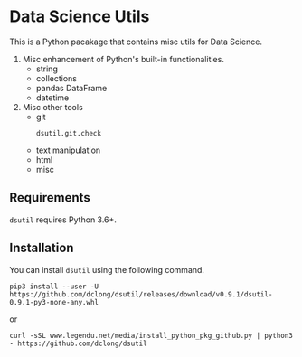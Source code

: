 # Data Science Utils

This is a Python pacakage that contains misc utils for Data Science.

1. Misc enhancement of Python's built-in functionalities.
    - string
    - collections
    - pandas DataFrame
    - datetime
2. Misc other tools
    - git
      ```
      dsutil.git.check
      ```
    - text manipulation
    - html
    - misc
    
## Requirements
`dsutil` requires Python 3.6+. 

## Installation

You can install `dsutil` using the following command.
```
pip3 install --user -U https://github.com/dclong/dsutil/releases/download/v0.9.1/dsutil-0.9.1-py3-none-any.whl
```
or
```
curl -sSL www.legendu.net/media/install_python_pkg_github.py | python3 - https://github.com/dclong/dsutil
```
